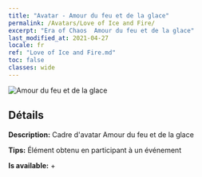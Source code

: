 ```yaml
---
title: "Avatar - Amour du feu et de la glace"
permalink: /Avatars/Love of Ice and Fire/
excerpt: "Era of Chaos  Amour du feu et de la glace"
last_modified_at: 2021-04-27
locale: fr
ref: "Love of Ice and Fire.md"
toc: false
classes: wide
---
```

 ![Amour du feu et de la glace](/images/a/avatarFrame_28.png)

## Détails

 **Description:** Cadre d'avatar Amour du feu et de la glace 

 **Tips:** Élément obtenu en participant à un événement 

 **Is available:**  + 

